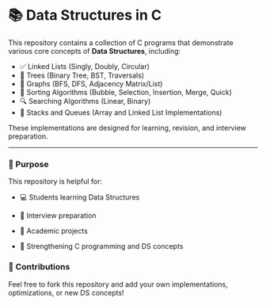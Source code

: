 # 📚 Data Structures in C

This repository contains a collection of C programs that demonstrate various core concepts of **Data Structures**, including:

- ✅ Linked Lists (Singly, Doubly, Circular)
- 🌳 Trees (Binary Tree, BST, Traversals)
- 🔗 Graphs (BFS, DFS, Adjacency Matrix/List)
- 🔢 Sorting Algorithms (Bubble, Selection, Insertion, Merge, Quick)
- 🔍 Searching Algorithms (Linear, Binary)
- 🧮 Stacks and Queues (Array and Linked List Implementations)

These implementations are designed for learning, revision, and interview preparation.

---

### 🎯 Purpose
This repository is helpful for:

- 💻 Students learning Data Structures

- 🎯 Interview preparation

- 📖 Academic projects

- 🧠 Strengthening C programming and DS concepts

### 🙌 Contributions
Feel free to fork this repository and add your own implementations, optimizations, or new DS concepts!

